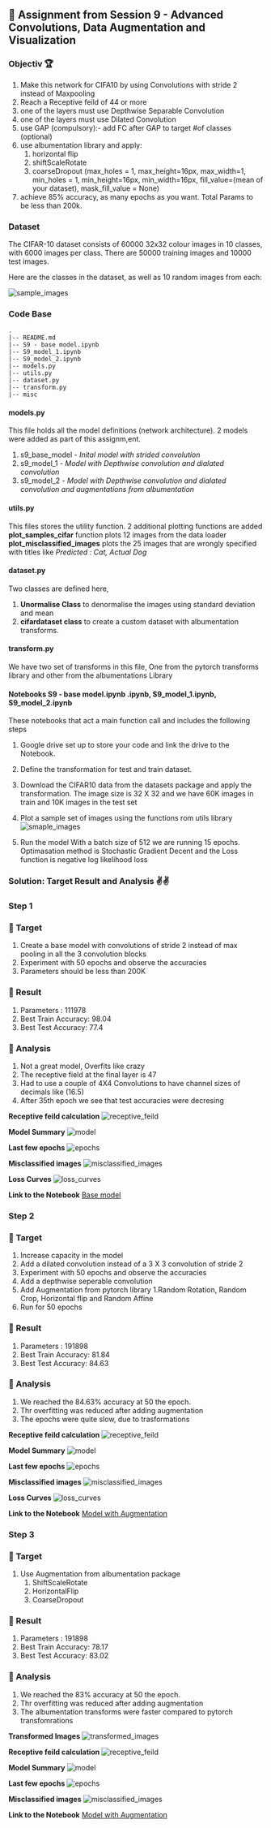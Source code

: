 ## 🤖 Assignment from Session 9 - Advanced Convolutions, Data Augmentation and Visualization

### Objectiv 🏆 
1. Make this network for CIFA10 by using Convolutions with stride 2 instead of Maxpooling
2. Reach a Receptive feild of 44 or more
3. one of the layers must use Depthwise Separable Convolution
4. one of the layers must use Dilated Convolution
5. use GAP (compulsory):- add FC after GAP to target #of classes (optional)
6. use albumentation library and apply:
   1. horizontal flip
   2. shiftScaleRotate
   3. coarseDropout (max_holes = 1, max_height=16px, max_width=1, min_holes = 1, min_height=16px, min_width=16px, fill_value=(mean of your dataset), mask_fill_value = None)
7. achieve 85% accuracy, as many epochs as you want. Total Params to be less than 200k.

### Dataset
The CIFAR-10 dataset consists of 60000 32x32 colour images in 10 classes, with 6000 images per class. There are 50000 training images and 10000 test images.

Here are the classes in the dataset, as well as 10 random images from each:

![sample_images](https://github.com/prarthananbhat/ERA/blob/master/Session_8/misc/sample_images_downloaded.png)

### Code Base
```
.
|-- README.md
|-- S9 - base model.ipynb
|-- S9_model_1.ipynb
|-- S9_model_2.ipynb
|-- models.py
|-- utils.py
|-- dataset.py
|-- transform.py
|-- misc
```

#### models.py
This file holds all the model definitions (network architecture). 2 models were added as part of this assignm,ent. 
1. s9_base_model - *Inital model with strided convolution*
2. s9_model_1 - *Model with Depthwise convolution and dialated convolution*
3. s9_model_2 - *Model with Depthwise convolution and dialated convolution and augmentations from albumentation*


#### utils.py
This files stores the utility function. 2 additional plotting functions are added
**plot_samples_cifar** function plots 12 images from the data loader
**plot_misclassified_images** plots the 25 images that are wrongly specified with titles like *Predicted : Cat, Actual Dog*

#### dataset.py
Two classes are defined here,
1. **Unormalise Class** to denormalise the images using standard deviation and mean
2. **cifardataset class** to create a custom dataset with albumentation transforms.

#### transform.py
We have two set of transforms in this file, One from the pytorch transforms library and other from the albumentations Library

#### Notebooks S9 - base model.ipynb .ipynb, S9_model_1.ipynb, S9_model_2.ipynb
These notebooks that act a main function call and includes the following steps

1. Google drive set up to store your code and link the drive to the Notebook.
2. Define the transformation for test and train dataset. 
3. Download the CIFAR10 data from the datasets package and apply the transformation.
 The image size is 32 X 32 and we have 60K images in train and 10K images in the test set

4. Plot a sample set of images using the functions rom utils library
![smaple_images](https://github.com/prarthananbhat/ERA/blob/master/Session_8/misc/Sample%20Images.png)

6. Run the model
With a batch size of 512 we are running 15 epochs.
Optimasation method is Stochastic Gradient Decent and the Loss function is  negative log likelihood loss


### Solution: Target Result and Analysis ✌✌️
### Step 1
### 🎯 Target
1. Create a base model with convolutions of stride 2 instead of max pooling in all the 3 convolution blocks
2. Experiment with 50 epochs and observe the accuracies
3. Parameters should be less than 200K

### 💪 Result
1. Parameters : 111978
2. Best Train Accuracy: 98.04
3. Best Test Accuracy: 77.4

### 👀 Analysis
1. Not a great model, Overfits like crazy 
2. The receptive field at the final layer is 47
3. Had to use a couple of 4X4 Convolutions to have channel sizes of decimals like (16.5)
4. After 35th epoch we see that test accuracies were decresing

**Receptive feild calculation**
![receptive_feild](https://github.com/prarthananbhat/ERA/blob/master/Session_9/misc/Step%201/receptive%20feild%20calculations.png)

**Model Summary**
![model](https://github.com/prarthananbhat/ERA/blob/master/Session_9/misc/Step%201/base_model.png)

**Last few epochs**
![epochs](https://github.com/prarthananbhat/ERA/blob/master/Session_9/misc/Step%201/base_model_epochs.png)

**Misclassified images**
![misclassified_images](https://github.com/prarthananbhat/ERA/blob/master/Session_9/misc/Step%201/missclassified%20images.png)

**Loss Curves**
![loss_curves](https://github.com/prarthananbhat/ERA/blob/master/Session_9/misc/Step%201/base_model_loss_curves.png)

**Link to the Notebook**
[Base model](https://github.com/prarthananbhat/ERA/blob/master/Session_9/S9%20-%20base%20model.ipynb)



### Step 2
### 🎯 Target
1. Increase capacity in the model
2. Add a dilated convolution instead of a 3 X 3 convolution of stride 2
3. Experiment with 50 epochs and observe the accuracies
4. Add a depthwise seperable convolution
5. Add Augmentation from pytorch library
   1.Random Rotation, Random Crop, Horizontal flip and Random Affine 
6. Run for 50 epochs

### 💪 Result
1. Parameters : 191898
2. Best Train Accuracy: 81.84
3. Best Test Accuracy: 84.63

### 👀 Analysis
1. We reached the 84.63% accuracy at 50 the epoch.
2. Thr overfitting was reduced after adding augmentation
3. The epochs were quite slow, due to trasformations

**Receptive feild calculation**
![receptive_feild](https://github.com/prarthananbhat/ERA/blob/master/Session_9/misc/Step%202/Receptive%20Feild%20Calculations.png)

**Model Summary**
![model](https://github.com/prarthananbhat/ERA/blob/master/Session_9/misc/Step%202/model.png)

**Last few epochs**
![epochs](https://github.com/prarthananbhat/ERA/blob/master/Session_9/misc/Step%202/epochs.png)

**Misclassified images**
![misclassified_images](https://github.com/prarthananbhat/ERA/blob/master/Session_9/misc/Step%202/missclassified_images.png)

**Loss Curves**
![loss_curves](https://github.com/prarthananbhat/ERA/blob/master/Session_9/misc/Step%202/loss_curves.png)

**Link to the Notebook**
[Model with Augmentation](https://github.com/prarthananbhat/ERA/blob/master/Session_9/S9_model_1.ipynb)


### Step 3
### 🎯 Target
1. Use Augmentation from albumentation package
   1. ShiftScaleRotate
   2. HorizontalFlip
   3. CoarseDropout   

### 💪 Result
1. Parameters : 191898
2. Best Train Accuracy: 78.17
3. Best Test Accuracy: 83.02

### 👀 Analysis
1. We reached the 83% accuracy at 50 the epoch.
2. Thr overfitting was reduced after adding augmentation
3. The albumentation transforms were faster compared to pytorch transfomrations

**Transformed Images**
![transformed_images](https://github.com/prarthananbhat/ERA/blob/master/Session_9/misc/Step%203/sample_transformed_images.png)

**Receptive feild calculation**
![receptive_feild](https://github.com/prarthananbhat/ERA/blob/master/Session_9/misc/Step%203/missclassified_images.png)

**Model Summary**
![model](https://github.com/prarthananbhat/ERA/blob/master/Session_9/misc/Step%203/model.png)

**Last few epochs**
![epochs](https://github.com/prarthananbhat/ERA/blob/master/Session_9/misc/Step%203/epochs.png)

**Misclassified images**
![misclassified_images](https://github.com/prarthananbhat/ERA/blob/master/Session_9/misc/Step%203/missclassified_images.png)

**Link to the Notebook**
[Model with Augmentation](https://github.com/prarthananbhat/ERA/blob/master/Session_9/S9_model_2.ipynb)



